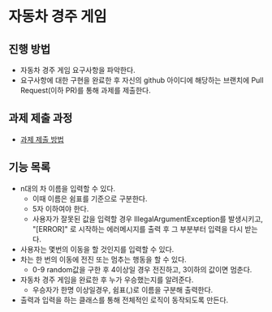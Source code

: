 # 자동차 경주 게임
## 진행 방법
* 자동차 경주 게임 요구사항을 파악한다.
* 요구사항에 대한 구현을 완료한 후 자신의 github 아이디에 해당하는 브랜치에 Pull Request(이하 PR)를 통해 과제를 제출한다.

## 과제 제출 과정
* [과제 제출 방법](https://github.com/next-step/nextstep-docs/tree/master/precourse)

## 기능 목록
- n대의 차 이름을 입력할 수 있다.
  - 이때 이름은 쉼표를 기준으로 구분한다.
  - 5자 이하여야 한다.
  - 사용자가 잘못된 값을 입력할 경우 IllegalArgumentException를 발생시키고, "[ERROR]" 로 시작하는 에러메시지를 출력 후 그 부분부터 입력을 다시 받는다.
- 사용자는 몇번의 이동을 할 것인지를 입력할 수 있다.
- 차는 한 번의 이동에 전진 또는 멈추는 행동을 할 수 있다. 
  - 0-9 random값을 구한 후 4이상일 경우 전진하고, 3이하의 값이면 멈춘다.
- 자동차 경주 게임을 완료한 후 누가 우승했는지를 알려준다.
  - 우승자가 한명 이상일경우, 쉼표(,)로 이름을 구분해 출력한다.
- 출력과 입력을 하는 클래스를 통해 전체적인 로직이 동작되도록 만든다.